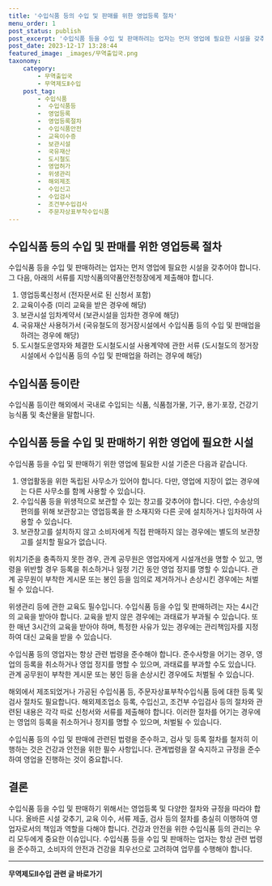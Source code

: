 ```yaml
---
title: '수입식품 등의 수입 및 판매를 위한 영업등록 절차'
menu_order: 1
post_status: publish
post_excerpt: '수입식품 등을 수입 및 판매하려는 업자는 먼저 영업에 필요한 시설을 갖추어야 합니다. 그 다음, 아래의 서류를 지방식품의약품안전청장에게 제출해야 합니다.'
post_date: 2023-12-17 13:28:44
featured_image: _images/무역출입국.png
taxonomy:
    category:
        - 무역출입국
        - 무역제도Ⅱ수입
    post_tag:
        - 수입식품
        -  수입식품등
        -  영업등록
        -  영업등록절차
        -  수입식품안전
        -  교육이수증
        -  보관시설
        -  국유재산
        -  도시철도
        -  영업허가
        -  위생관리
        -  해외제조
        -  수입신고
        -  수입검사
        -  조건부수입검사
        -  주문자상표부착수입식품
---
```



## 수입식품 등의 수입 및 판매를 위한 영업등록 절차

수입식품 등을 수입 및 판매하려는 업자는 먼저 영업에 필요한 시설을 갖추어야 합니다. 그 다음, 아래의 서류를 지방식품의약품안전청장에게 제출해야 합니다.

1. 영업등록신청서 (전자문서로 된 신청서 포함)
2. 교육이수증 (미리 교육을 받은 경우에 해당)
3. 보관시설 임차계약서 (보관시설을 임차한 경우에 해당)
4. 국유재산 사용허가서 (국유철도의 정거장시설에서 수입식품 등의 수입 및 판매업을 하려는 경우에 해당)
5. 도시철도운영자와 체결한 도시철도시설 사용계약에 관한 서류 (도시철도의 정거장시설에서 수입식품 등의 수입 및 판매업을 하려는 경우에 해당)

## 수입식품 등이란

수입식품 등이란 해외에서 국내로 수입되는 식품, 식품첨가물, 기구, 용기·포장, 건강기능식품 및 축산물을 말합니다.

## 수입식품 등을 수입 및 판매하기 위한 영업에 필요한 시설

수입식품 등을 수입 및 판매하기 위한 영업에 필요한 시설 기준은 다음과 같습니다.

1. 영업활동을 위한 독립된 사무소가 있어야 합니다. 다만, 영업에 지장이 없는 경우에는 다른 사무소를 함께 사용할 수 있습니다.
2. 수입식품 등을 위생적으로 보관할 수 있는 창고를 갖추어야 합니다. 다만, 수송상의 편의를 위해 보관창고는 영업등록을 한 소재지와 다른 곳에 설치하거나 임차하여 사용할 수 있습니다.
3. 보관창고를 설치하지 않고 소비자에게 직접 판매하지 않는 경우에는 별도의 보관창고를 설치할 필요가 없습니다.

위치기준을 충족하지 못한 경우, 관계 공무원은 영업자에게 시설개선을 명할 수 있고, 명령을 위반할 경우 등록을 취소하거나 일정 기간 동안 영업 정지를 명할 수 있습니다. 관계 공무원이 부착한 게시문 또는 봉인 등을 임의로 제거하거나 손상시킨 경우에는 처벌될 수 있습니다.

위생관리 등에 관한 교육도 필수입니다. 수입식품 등을 수입 및 판매하려는 자는 4시간의 교육을 받아야 합니다. 교육을 받지 않은 경우에는 과태료가 부과될 수 있습니다. 또한 매년 3시간의 교육을 받아야 하며, 특정한 사유가 있는 경우에는 관리책임자를 지정하여 대신 교육을 받을 수 있습니다.

수입식품 등의 영업자는 항상 관련 법령을 준수해야 합니다. 준수사항을 어기는 경우, 영업의 등록을 취소하거나 영업 정지를 명할 수 있으며, 과태료를 부과할 수도 있습니다. 관계 공무원이 부착한 게시문 또는 봉인 등을 손상시킨 경우에도 처벌될 수 있습니다.

해외에서 제조되었거나 가공된 수입식품 등, 주문자상표부착수입식품 등에 대한 등록 및 검사 절차도 필요합니다. 해외제조업소 등록, 수입신고, 조건부 수입검사 등의 절차와 관련된 내용은 각각 따로 신청서와 서류를 제출해야 합니다. 이러한 절차를 어기는 경우에는 영업의 등록을 취소하거나 정지를 명할 수 있으며, 처벌될 수 있습니다.

수입식품 등의 수입 및 판매에 관련된 법령을 준수하고, 검사 및 등록 절차를 철저히 이행하는 것은 건강과 안전을 위한 필수 사항입니다. 관계법령을 잘 숙지하고 규정을 준수하여 영업을 진행하는 것이 중요합니다.

## 결론

수입식품 등을 수입 및 판매하기 위해서는 영업등록 및 다양한 절차와 규정을 따라야 합니다. 올바른 시설 갖추기, 교육 이수, 서류 제출, 검사 등의 절차를 충실히 이행하여 영업자로서의 책임과 역할을 다해야 합니다. 건강과 안전을 위한 수입식품 등의 관리는 우리 모두에게 중요한 이슈입니다. 수입식품 등을 수입 및 판매하는 업자는 항상 관련 법령을 준수하고, 소비자의 안전과 건강을 최우선으로 고려하여 업무를 수행해야 합니다.
<!-- wp:separator -->
<hr class="wp-block-separator has-alpha-channel-opacity"/>
<!-- /wp:separator -->

<!-- wp:group {"backgroundColor":"base","layout":{"type":"constrained"}} -->
<div class="wp-block-group has-base-background-color has-background"><!-- wp:paragraph {"align":"center","fontSize":"medium"} -->
<p class="has-text-align-center has-large-font-size"><strong>무역제도Ⅱ수입 관련 글 바로가기</strong></p>
<!-- /wp:paragraph -->


<!-- wp:latest-posts
{"categories":[{"id":14432,"count":19,"description":"","link":"https://uknowlaw.com/category/%eb%ac%b4%ec%97%ad%ec%a0%9c%eb%8f%84%e2%85%b1%ec%88%98%ec%9e%85/","name":"무역제도Ⅱ수입","slug":"무역제도Ⅱ수입","taxonomy":"category","parent":0,"meta":[],"_links":{"self":[{"href":"https://uknowlaw.com/wp-json/wp/v2/categories/14432"}],"collection":[{"href":"https://uknowlaw.com/wp-json/wp/v2/categories"}],"about":[{"href":"https://uknowlaw.com/wp-json/wp/v2/taxonomies/category"}],"wp:post_type":[{"href":"https://uknowlaw.com/wp-json/wp/v2/posts?categories=14432"}],"curies":[{"name":"wp","href":"https://api.w.org/{rel}","templated":true}]}}],"postsToShow":100,"excerptLength":28,"postLayout":"grid","columns":2,"featuredImageAlign":"left","featuredImageSizeSlug":"large","fontSize":"small"} /--></div>
<!-- /wp:group -->